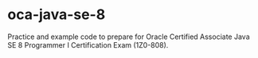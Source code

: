 # oca-java-se-8
Practice and example code to prepare for Oracle Certified Associate Java SE 8 Programmer I Certification Exam (1Z0-808).
